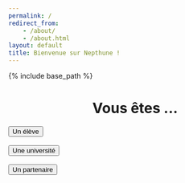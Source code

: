 ```yaml
---
permalink: /
redirect_from:
    - /about/
    - /about.html
layout: default
title: Bienvenue sur Nepthune !
---
```

{% include base_path %}

<style>
  .bottom-three {
     text-align: center;
  }
</style>

<html lang="fr">
<head>
    <meta name="viewport" content="width=device-width, initial-scale=1.0">
    <meta charset="utf-8">
     <h1 class="bottom-three">Vous êtes ...</h1>   
</head>
<body>
    <div class="container">
        <div class="text-center">
            <button class="form__button" type="submit" onClick="location.href='{{ base_path }}/authentification-eleve.html';">Un élève</button>
            <br><br>
            <button class="form__button" type="submit" onclick="location.href='{{ base_path }}/authentification-universite.html';">Une université</button>
            <br><br>
            <button class="form__button" type="submit" onclick="location.href='{{ base_path }}/authentification-partenaire.html';">Un partenaire</button>
            <br>
        </div>
    </div>
</body>
</html>